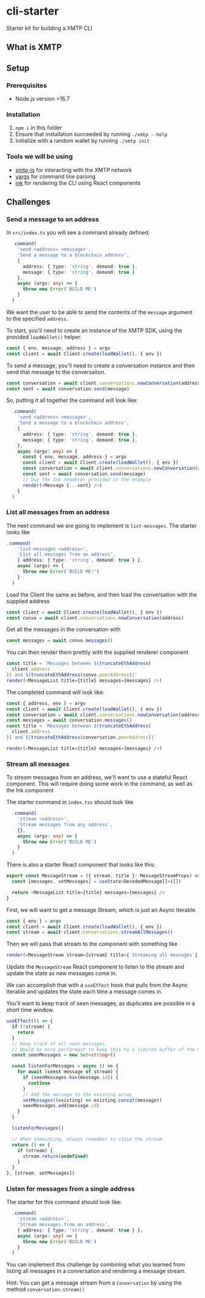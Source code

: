 # cli-starter

Starter kit for building a XMTP CLI

## What is XMTP

## Setup

### Prerequisites

- Node.js version >16.7

### Installation

1. `npm i` in this folder
2. Ensure that installation succeeded by running `./xmtp --help`
3. Initialize with a random wallet by running `./xmtp init`

### Tools we will be using

- [xmtp-js](https://github.com/xmtp/xmtp-js) for interacting with the XMTP network
- [yargs](https://www.npmjs.com/package/yargs) for command line parsing
- [ink](https://www.npmjs.com/package/ink) for rendering the CLI using React components

## Challenges

### Send a message to an address

In `src/index.ts` you will see a command already defined:

```ts
  .command(
    'send <address> <message>',
    'Send a message to a blockchain address',
    {
      address: { type: 'string', demand: true },
      message: { type: 'string', demand: true }
    },
    async (argv: any) => {
      throw new Error('BUILD ME')
    }
  )
```

We want the user to be able to send the contents of the `message` argument to the specified `address`.

To start, you'll need to create an instance of the XMTP SDK, using the provided `loadWallet()` helper.

```ts
const { env, message, address } = argv
const client = await Client.create(loadWallet(), { env })
```

To send a message, you'll need to create a conversation instance and then send that message to the conversaiton.

```ts
const conversation = await client.conversations.newConversation(address)
const sent = await conversation.send(message)
```

So, putting it all together the command will look like:

```ts
  .command(
    'send <address> <message>',
    'Send a message to a blockchain address',
    {
      address: { type: 'string', demand: true },
      message: { type: 'string', demand: true },
    },
    async (argv: any) => {
      const { env, message, address } = argv
      const client = await Client.create(loadWallet(), { env })
      const conversation = await client.conversations.newConversation(address)
      const sent = await conversation.send(message)
      // Use the Ink renderer provided in the example
      render(<Message {...sent} />)
    }
  )
```

### List all messages from an address

The next command we are going to implement is `list-messages`. The starter looks like

```ts
.command(
    'list-messages <address>',
    'List all messages from an address',
    { address: { type: 'string', demand: true } },
    async (argv) => {
      throw new Error('BUILD ME!')
    }
  )
```

Load the Client the same as before, and then load the conversation with the supplied address

```ts
const client = await Client.create(loadWallet(), { env })
const convo = await client.conversations.newConversation(address)
```

Get all the messages in the conversation with

```ts
const messages = await convo.messages()
```

You can then render them prettily with the supplied renderer component

```ts
const title = `Messages between ${truncateEthAddress(
  client.address
)} and ${truncateEthAddress(convo.peerAddress)}`
render(<MessageList title={title} messages={messages} />)
```

The completed command will look like:

```ts
const { address, env } = argv
const client = await Client.create(loadWallet(), { env })
const conversation = await client.conversations.newConversation(address)
const messages = await conversation.messages()
const title = `Messages between ${truncateEthAddress(
  client.address
)} and ${truncateEthAddress(conversation.peerAddress)}`

render(<MessageList title={title} messages={messages} />)
```

### Stream all messages

To stream messages from an address, we'll want to use a stateful React component. This will require doing some work in the command, as well as the Ink component

The starter command in `index.tsx` should look like

```ts
  .command(
    'stream <address>',
    'Stream messages from any address',
    {},
    async (argv: any) => {
      throw new Error('BUILD ME')
    }
  )
```

There is also a starter React component that looks like this:

```ts
export const MessageStream = ({ stream, title }: MessageStreamProps) => {
  const [messages, setMessages] = useState<DecodedMessage[]>([])

  return <MessageList title={title} messages={messages} />
}
```

First, we will want to get a message Stream, which is just an Async Iterable.

```ts
const { env } = argv
const client = await Client.create(loadWallet(), { env })
const stream = await client.conversations.streamAllMessages()
```

Then we will pass that stream to the component with something like

```ts
render(<MessageStream stream={stream} title={`Streaming all messages`} />)
```

Update the `MessageStream` React component to listen to the stream and update the state as new messages come in.

We can accomplish that with a `useEffect` hook that pulls from the Async Iterable and updates the state each time a message comes in.

You'll want to keep track of seen messages, as duplicates are possible in a short time window.

```ts
useEffect(() => {
  if (!stream) {
    return
  }
  // Keep track of all seen messages.
  // Would be more performant to keep this to a limited buffer of the most recent 5 messages
  const seenMessages = new Set<string>()

  const listenForMessages = async () => {
    for await (const message of stream) {
      if (seenMessages.has(message.id)) {
        continue
      }
      // Add the message to the existing array
      setMessages((existing) => existing.concat(message))
      seenMessages.add(message.id)
    }
  }

  listenForMessages()

  // When unmounting, always remember to close the stream
  return () => {
    if (stream) {
      stream.return(undefined)
    }
  }
}, [stream, setMessages])
```

### Listen for messages from a single address

The starter for this command should look like:

```ts
  .command(
    'stream <address>',
    'Stream messages from an address',
    { address: { type: 'string', demand: true } },
    async (argv: any) => {
      throw new Error('BUILD ME')
    }
  )
```

You can implement this challenge by combining what you learned from listing all messages in a conversation and rendering a message stream.

Hint: You can get a message stream from a `Conversation` by using the method `conversation.stream()`
